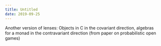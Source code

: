 ```yaml
---
title: Untitled
date: 2019-09-25
---
```

Another version of lenses: Objects in C in the covariant direction, algebras for a monad in the contravariant direction (from paper on probabilistic open games)
